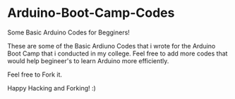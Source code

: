Arduino-Boot-Camp-Codes
=======================

Some Basic Arduino Codes for Begginers!

These are some of the Basic Ardiuno Codes that i wrote for the Arduino Boot Camp that i conducted in my college.
Feel free to add more codes that would help begineer's to learn Arduino more efficiently. 

Feel free to Fork it.

Happy Hacking and Forking! :)

